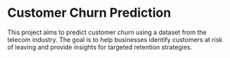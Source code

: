 # Customer Churn Prediction

This project aims to predict customer churn using a dataset from the telecom industry. The goal is to help businesses identify customers at risk of leaving and provide insights for targeted retention strategies.
